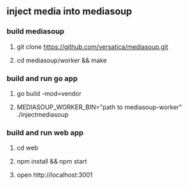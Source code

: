 ## inject media into mediasoup


### build mediasoup 

1. git clone https://github.com/versatica/mediasoup.git

2. cd mediasoup/worker && make

### build and run go app

1. go build -mod=vendor

2. MEDIASOUP_WORKER_BIN="path to mediasoup-worker" ./injectmediasoup

### build and run web app

1. cd web

2. npm install && npm start

3. open http://localhost:3001
